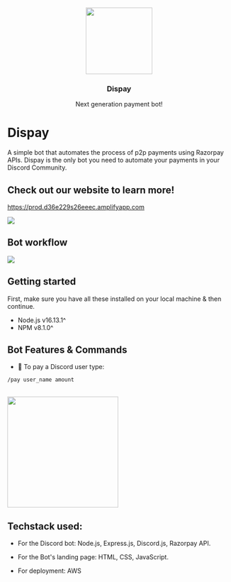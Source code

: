 <p align="center">
   <br/>
   <img width="150px" src="https://i.postimg.cc/Vvk8y6rW/logo.png" />
   <h3 align="center">Dispay</h3>
   <p align="center">Next generation payment bot!</p>
</p>


# Dispay

A simple bot that automates the process of p2p payments using Razorpay APIs. Dispay is the only bot you need to automate your payments in your Discord Community.

## Check out our website to learn more!

<a href="https://prod.d36e229s26eeec.amplifyapp.com">https://prod.d36e229s26eeec.amplifyapp.com</a>

<img src="https://user-images.githubusercontent.com/63467479/198875498-1861c584-c739-47e9-b68f-eeb1f92d7853.png"/>

## Bot workflow
<img src="https://user-images.githubusercontent.com/63467479/198875578-e0dd5e83-8c41-476c-a84b-6236b6e6c5c4.png"/>

## Getting started

First, make sure you have all these installed on your local machine & then continue.

* Node.js v16.13.1^
* NPM v8.1.0^


## Bot Features & Commands

* 💸 To pay a Discord user type:

`/pay user_name amount`

<br />
<img src="https://user-images.githubusercontent.com/63467479/198875678-6ae8fc7b-33e2-45d7-ad8d-002614d5799e.png" width="250px">

## Techstack used:
* For the Discord bot: Node.js, Express.js, Discord.js, Razorpay API.

* For the Bot's landing page: HTML, CSS, JavaScript.

* For deployment: AWS
